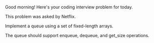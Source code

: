 Good morning! Here's your coding interview problem for today.This problem was asked by Netflix.Implement a queue using a set of fixed-length arrays.The queue should support enqueue, dequeue, and get_size operations.